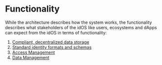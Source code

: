 # Functionality

While the architecture describes how the system works, the functionality describes what stakeholders of the idOS like users, ecosystems and dApps can expect from the idOS in terms of functionality:

1. [Compliant, decentralized data storage ](compliant-dstorage.md)
2. [Standard identity formats and schemas ](standard-identity-formats.md)
3. [Access Management](granting-data-access.md)
4. [Data Management ](user-data-dashboard.md)&#x20;
